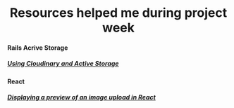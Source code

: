 <h1 align="center">Resources helped me during project week</h1>

#### Rails Acrive Storage

##### [Using Cloudinary and Active Storage](https://hackernoon.com/image-storage-in-rails-apps-using-cloudinary-and-active-storage-9w2u3yli)

#### React

##### [Displaying a preview of an image upload in React](https://medium.com/@650egor/react-30-day-challenge-day-2-image-upload-preview-2d534f8eaaa)
